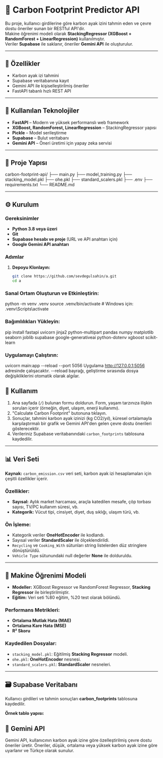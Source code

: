 # 🌿 Carbon Footprint Predictor API

Bu proje, kullanıcı girdilerine göre karbon ayak izini tahmin eden ve çevre dostu öneriler sunan bir RESTful API'dir.  
Makine öğrenimi modeli olarak **StackingRegressor (XGBoost + RandomForest + LinearRegression)** kullanılmıştır.  
Veriler **Supabase** ile saklanır, öneriler **Gemini API** ile oluşturulur.

---

## 🚀 Özellikler

- Karbon ayak izi tahmini
- Supabase veritabanına kayıt
- Gemini API ile kişiselleştirilmiş öneriler
- FastAPI tabanlı hızlı REST API

---

## 🧠 Kullanılan Teknolojiler

- **FastAPI** – Modern ve yüksek performanslı web framework
- **XGBoost, RandomForest, LinearRegression** – StackingRegressor yapısı
- **Pickle** – Model serileştirme
- **Supabase** – Bulut veritabanı
- **Gemini API** – Öneri üretimi için yapay zeka servisi

---

## 📁 Proje Yapısı

carbon-footprint-api/
├── main.py
├── model_training.py
├── stacking_model.pkl
├── ohe.pkl
├── standard_scalers.pkl
├── .env
├── requirements.txt
└── README.md

---

## ⚙️ Kurulum

### Gereksinimler

- **Python 3.8 veya üzeri**
- **Git**
- **Supabase hesabı ve proje** (URL ve API anahtarı için)
- **Google Gemini API anahtarı**

### Adımlar

1. **Depoyu Klonlayın:**

   ```bash
   git clone https://github.com/sevdegulsahin/a.git
   cd a

### Sanal Ortam Oluşturun ve Etkinleştirin:
python -m venv .venv
source .venv/bin/activate  # Windows için: .venv\Scripts\activate

### Bağımlılıkları Yükleyin:
pip install fastapi uvicorn jinja2 python-multipart pandas numpy matplotlib seaborn joblib supabase google-generativeai python-dotenv xgboost scikit-learn

### Uygulamayı Çalıştırın:
uvicorn main:app --reload --port 5056
Uygulama http://127.0.0.1:5056 adresinde çalışacaktır.
--reload bayrağı, geliştirme sırasında dosya değişikliklerini otomatik olarak algılar.

## 📝 Kullanım

1. Ana sayfada (`/`) bulunan formu doldurun. Form, yaşam tarzınıza ilişkin soruları içerir (örneğin, diyet, ulaşım, enerji kullanımı).
2. "Calculate Carbon Footprint" butonuna tıklayın.
3. Sonuçlar, tahmini karbon ayak izinizi (kg CO2/yıl), küresel ortalamayla karşılaştırmalı bir grafik ve Gemini API'den gelen çevre dostu önerileri gösterecektir.
4. Verileriniz Supabase veritabanındaki `carbon_footprints` tablosuna kaydedilir.

---

## 📊 Veri Seti

**Kaynak:** `carbon_emission.csv` veri seti, karbon ayak izi hesaplamaları için çeşitli özellikler içerir.

### Özellikler:
- **Sayısal:** Aylık market harcaması, araçla katedilen mesafe, çöp torbası sayısı, TV/PC kullanım süresi, vb.
- **Kategorik:** Vücut tipi, cinsiyet, diyet, duş sıklığı, ulaşım türü, vb.

### Ön İşleme:
- Kategorik veriler **OneHotEncoder** ile kodlandı.
- Sayısal veriler **StandardScaler** ile ölçeklendirildi.
- `Recycling` ve `Cooking_With` sütunları string listelerden düz stringlere dönüştürüldü.
- `Vehicle Type` sütunundaki null değerler **None** ile dolduruldu.

---

## 🧪 Makine Öğrenimi Modeli

- **Modeller:** XGBoost Regressor ve RandomForest Regressor, **Stacking Regressor** ile birleştirilmiştir.
- **Eğitim:** Veri seti %80 eğitim, %20 test olarak bölündü.

### Performans Metrikleri:
- **Ortalama Mutlak Hata (MAE)**
- **Ortalama Kare Hata (MSE)**
- **R² Skoru**

### Kaydedilen Dosyalar:
- `stacking_model.pkl`: Eğitilmiş **Stacking Regressor** modeli.
- `ohe.pkl`: **OneHotEncoder** nesnesi.
- `standard_scalers.pkl`: **StandardScaler** nesneleri.

---

## 🗃️ Supabase Veritabanı

Kullanıcı girdileri ve tahmin sonuçları **carbon_footprints** tablosuna kaydedilir.

**Örnek tablo yapısı:**

## 🤖 Gemini API

Gemini API, kullanıcının karbon ayak izine göre özelleştirilmiş çevre dostu öneriler üretir.
Öneriler, düşük, ortalama veya yüksek karbon ayak izine göre uyarlanır ve Türkçe olarak sunulur.
